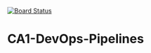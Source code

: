 [![Board Status](https://dev.azure.com/Davidryan316/d59ad436-c146-452f-8e5b-2fe7fbefeb8c/19e71af6-c59a-4950-abdc-dcbd9c38b0ec/_apis/work/boardbadge/0e794bda-e4e7-49b6-aa35-c7706e67a492)](https://dev.azure.com/Davidryan316/d59ad436-c146-452f-8e5b-2fe7fbefeb8c/_boards/board/t/19e71af6-c59a-4950-abdc-dcbd9c38b0ec/Microsoft.RequirementCategory)
# CA1-DevOps-Pipelines